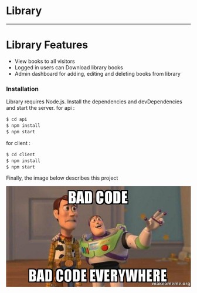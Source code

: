 # Library
-----
# Library Features

  - View books to all visitors
  - Logged in users can Download library books
  - Admin dashboard for adding, editing and deleting books from library


### Installation

Library requires Node.js.
Install the dependencies and devDependencies and start the server.
for api :

```sh
$ cd api
$ npm install
$ npm start
```

for client :
```sh
$ cd client
$ npm install
$ npm start
```

Finally, the image below describes this project

![](api/client/assets/images/bad-code-bad.jpg)
